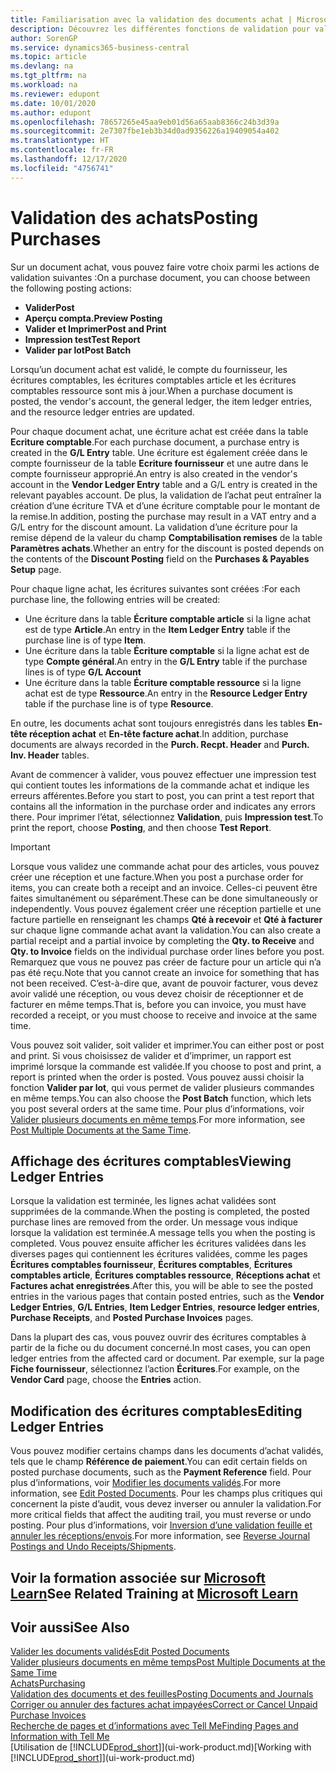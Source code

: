 ```yaml
---
title: Familiarisation avec la validation des documents achat | Microsoft Docs
description: Découvrez les différentes fonctions de validation pour valider les documents achat et comment mettre à jour les documents validés.
author: SorenGP
ms.service: dynamics365-business-central
ms.topic: article
ms.devlang: na
ms.tgt_pltfrm: na
ms.workload: na
ms.reviewer: edupont
ms.date: 10/01/2020
ms.author: edupont
ms.openlocfilehash: 78657265e45aa9eb01d56a65aab8366c24b3d39a
ms.sourcegitcommit: 2e7307fbe1eb3b34d0ad9356226a19409054a402
ms.translationtype: HT
ms.contentlocale: fr-FR
ms.lasthandoff: 12/17/2020
ms.locfileid: "4756741"
---
```

# <a name="posting-purchases"></a><span data-ttu-id="f5314-103">Validation des achats</span><span class="sxs-lookup"><span data-stu-id="f5314-103">Posting Purchases</span></span>
<span data-ttu-id="f5314-104">Sur un document achat, vous pouvez faire votre choix parmi les actions de validation suivantes :</span><span class="sxs-lookup"><span data-stu-id="f5314-104">On a purchase document, you can choose between the following posting actions:</span></span>

* <span data-ttu-id="f5314-105">**Valider**</span><span class="sxs-lookup"><span data-stu-id="f5314-105">**Post**</span></span>
* <span data-ttu-id="f5314-106">**Aperçu compta.**</span><span class="sxs-lookup"><span data-stu-id="f5314-106">**Preview Posting**</span></span>
* <span data-ttu-id="f5314-107">**Valider et Imprimer**</span><span class="sxs-lookup"><span data-stu-id="f5314-107">**Post and Print**</span></span>
* <span data-ttu-id="f5314-108">**Impression test**</span><span class="sxs-lookup"><span data-stu-id="f5314-108">**Test Report**</span></span>
* <span data-ttu-id="f5314-109">**Valider par lot**</span><span class="sxs-lookup"><span data-stu-id="f5314-109">**Post Batch**</span></span>

<span data-ttu-id="f5314-110">Lorsqu’un document achat est validé, le compte du fournisseur, les écritures comptables, les écritures comptables article et les écritures comptables ressource sont mis à jour.</span><span class="sxs-lookup"><span data-stu-id="f5314-110">When a purchase document is posted, the vendor's account, the general ledger, the item ledger entries, and the resource ledger entries  are updated.</span></span>

<span data-ttu-id="f5314-111">Pour chaque document achat, une écriture achat est créée dans la table **Ecriture comptable**.</span><span class="sxs-lookup"><span data-stu-id="f5314-111">For each purchase document, a purchase entry is created in the **G/L Entry** table.</span></span> <span data-ttu-id="f5314-112">Une écriture est également créée dans le compte fournisseur de la table **Ecriture fournisseur** et une autre dans le compte fournisseur approprié.</span><span class="sxs-lookup"><span data-stu-id="f5314-112">An entry is also created in the vendor's account in the **Vendor Ledger Entry** table and a G/L entry is created in the relevant payables account.</span></span> <span data-ttu-id="f5314-113">De plus, la validation de l’achat peut entraîner la création d’une écriture TVA et d’une écriture comptable pour le montant de la remise.</span><span class="sxs-lookup"><span data-stu-id="f5314-113">In addition, posting the purchase may result in a VAT entry and a G/L entry for the discount amount.</span></span> <span data-ttu-id="f5314-114">La validation d’une écriture pour la remise dépend de la valeur du champ **Comptabilisation remises** de la table **Paramètres achats**.</span><span class="sxs-lookup"><span data-stu-id="f5314-114">Whether an entry for the discount is posted depends on the contents of the **Discount Posting** field on the **Purchases & Payables Setup** page.</span></span>

<span data-ttu-id="f5314-115">Pour chaque ligne achat, les écritures suivantes sont créées :</span><span class="sxs-lookup"><span data-stu-id="f5314-115">For each purchase line, the following entries will be created:</span></span>
- <span data-ttu-id="f5314-116">Une écriture dans la table **Écriture comptable article** si la ligne achat est de type **Article**.</span><span class="sxs-lookup"><span data-stu-id="f5314-116">An entry in the **Item Ledger Entry** table if the purchase line is of type **Item**.</span></span>
- <span data-ttu-id="f5314-117">Une écriture dans la table **Écriture comptable** si la ligne achat est de type **Compte général**.</span><span class="sxs-lookup"><span data-stu-id="f5314-117">An entry in the **G/L Entry** table if the purchase lines is of type **G/L Account**</span></span>
- <span data-ttu-id="f5314-118">Une écriture dans la table **Écriture comptable ressource** si la ligne achat est de type **Ressource**.</span><span class="sxs-lookup"><span data-stu-id="f5314-118">An entry in the **Resource Ledger Entry** table if the purchase line is of type **Resource**.</span></span>

<span data-ttu-id="f5314-119">En outre, les documents achat sont toujours enregistrés dans les tables **En-tête réception achat** et **En-tête facture achat**.</span><span class="sxs-lookup"><span data-stu-id="f5314-119">In addition, purchase documents are always recorded in the **Purch. Recpt. Header** and **Purch. Inv. Header** tables.</span></span>

<span data-ttu-id="f5314-120">Avant de commencer à valider, vous pouvez effectuer une impression test qui contient toutes les informations de la commande achat et indique les erreurs afférentes.</span><span class="sxs-lookup"><span data-stu-id="f5314-120">Before you start to post, you can print a test report that contains all the information in the purchase order and indicates any errors there.</span></span> <span data-ttu-id="f5314-121">Pour imprimer l’état, sélectionnez **Validation**, puis **Impression test**.</span><span class="sxs-lookup"><span data-stu-id="f5314-121">To print the report, choose **Posting**, and then choose **Test Report**.</span></span>

> [!IMPORTANT]  
>   <span data-ttu-id="f5314-122">Lorsque vous validez une commande achat pour des articles, vous pouvez créer une réception et une facture.</span><span class="sxs-lookup"><span data-stu-id="f5314-122">When you post a purchase order for items, you can create both a receipt and an invoice.</span></span> <span data-ttu-id="f5314-123">Celles-ci peuvent être faites simultanément ou séparément.</span><span class="sxs-lookup"><span data-stu-id="f5314-123">These can be done simultaneously or independently.</span></span> <span data-ttu-id="f5314-124">Vous pouvez également créer une réception partielle et une facture partielle en renseignant les champs **Qté à recevoir** et **Qté à facturer** sur chaque ligne commande achat avant la validation.</span><span class="sxs-lookup"><span data-stu-id="f5314-124">You can also create a partial receipt and a partial invoice by completing the **Qty. to Receive** and **Qty. to Invoice** fields on the individual purchase order lines before you post.</span></span> <span data-ttu-id="f5314-125">Remarquez que vous ne pouvez pas créer de facture pour un article qui n’a pas été reçu.</span><span class="sxs-lookup"><span data-stu-id="f5314-125">Note that you cannot create an invoice for something that has not been received.</span></span> <span data-ttu-id="f5314-126">C’est-à-dire que, avant de pouvoir facturer, vous devez avoir validé une réception, ou vous devez choisir de réceptionner et de facturer en même temps.</span><span class="sxs-lookup"><span data-stu-id="f5314-126">That is, before you can invoice, you must have recorded a receipt, or you must choose to receive and invoice at the same time.</span></span>

<span data-ttu-id="f5314-127">Vous pouvez soit valider, soit valider et imprimer.</span><span class="sxs-lookup"><span data-stu-id="f5314-127">You can either post or post and print.</span></span> <span data-ttu-id="f5314-128">Si vous choisissez de valider et d’imprimer, un rapport est imprimé lorsque la commande est validée.</span><span class="sxs-lookup"><span data-stu-id="f5314-128">If you choose to post and print, a report is printed when the order is posted.</span></span> <span data-ttu-id="f5314-129">Vous pouvez aussi choisir la fonction **Valider par lot**, qui vous permet de valider plusieurs commandes en même temps.</span><span class="sxs-lookup"><span data-stu-id="f5314-129">You can also choose the **Post Batch** function, which lets you post several orders at the same time.</span></span> <span data-ttu-id="f5314-130">Pour plus d’informations, voir [Valider plusieurs documents en même temps](ui-batch-posting.md).</span><span class="sxs-lookup"><span data-stu-id="f5314-130">For more information, see [Post Multiple Documents at the Same Time](ui-batch-posting.md).</span></span>

## <a name="viewing-ledger-entries"></a><span data-ttu-id="f5314-131">Affichage des écritures comptables</span><span class="sxs-lookup"><span data-stu-id="f5314-131">Viewing Ledger Entries</span></span>
<span data-ttu-id="f5314-132">Lorsque la validation est terminée, les lignes achat validées sont supprimées de la commande.</span><span class="sxs-lookup"><span data-stu-id="f5314-132">When the posting is completed, the posted purchase lines are removed from the order.</span></span> <span data-ttu-id="f5314-133">Un message vous indique lorsque la validation est terminée.</span><span class="sxs-lookup"><span data-stu-id="f5314-133">A message tells you when the posting is completed.</span></span> <span data-ttu-id="f5314-134">Vous pouvez ensuite afficher les écritures validées dans les diverses pages qui contiennent les écritures validées, comme les pages **Écritures comptables fournisseur**, **Écritures comptables**, **Écritures comptables article**, **Écritures comptables ressource**, **Réceptions achat** et **Factures achat enregistrées**.</span><span class="sxs-lookup"><span data-stu-id="f5314-134">After this, you will be able to see the posted entries in the various pages that contain posted entries, such as the **Vendor Ledger Entries**, **G/L Entries**, **Item Ledger Entries**, **resource ledger entries**, **Purchase Receipts**, and **Posted Purchase Invoices** pages.</span></span>

<span data-ttu-id="f5314-135">Dans la plupart des cas, vous pouvez ouvrir des écritures comptables à partir de la fiche ou du document concerné.</span><span class="sxs-lookup"><span data-stu-id="f5314-135">In most cases, you can open ledger entries from the affected card or document.</span></span> <span data-ttu-id="f5314-136">Par exemple, sur la page **Fiche fournisseur**, sélectionnez l’action **Écritures**.</span><span class="sxs-lookup"><span data-stu-id="f5314-136">For example, on the **Vendor Card** page, choose the **Entries** action.</span></span>

## <a name="editing-ledger-entries"></a><span data-ttu-id="f5314-137">Modification des écritures comptables</span><span class="sxs-lookup"><span data-stu-id="f5314-137">Editing Ledger Entries</span></span>
<span data-ttu-id="f5314-138">Vous pouvez modifier certains champs dans les documents d’achat validés, tels que le champ **Référence de paiement**.</span><span class="sxs-lookup"><span data-stu-id="f5314-138">You can edit certain fields on posted purchase documents, such as the **Payment Reference** field.</span></span> <span data-ttu-id="f5314-139">Pour plus d’informations, voir [Modifier les documents validés](across-edit-posted-document.md).</span><span class="sxs-lookup"><span data-stu-id="f5314-139">For more information, see [Edit Posted Documents](across-edit-posted-document.md).</span></span> <span data-ttu-id="f5314-140">Pour les champs plus critiques qui concernent la piste d’audit, vous devez inverser ou annuler la validation.</span><span class="sxs-lookup"><span data-stu-id="f5314-140">For more critical fields that affect the auditing trail, you must reverse or undo posting.</span></span> <span data-ttu-id="f5314-141">Pour plus d’informations, voir [Inversion d’une validation feuille et annuler les réceptions/envois](finance-how-reverse-journal-posting.md).</span><span class="sxs-lookup"><span data-stu-id="f5314-141">For more information, see [Reverse Journal Postings and Undo Receipts/Shipments](finance-how-reverse-journal-posting.md).</span></span>

## <a name="see-related-training-at-microsoft-learn"></a><span data-ttu-id="f5314-142">Voir la formation associée sur [Microsoft Learn](/learn/modules/receive-invoice-dynamics-d365-business-central/index)</span><span class="sxs-lookup"><span data-stu-id="f5314-142">See Related Training at [Microsoft Learn](/learn/modules/receive-invoice-dynamics-d365-business-central/index)</span></span>

## <a name="see-also"></a><span data-ttu-id="f5314-143">Voir aussi</span><span class="sxs-lookup"><span data-stu-id="f5314-143">See Also</span></span>
[<span data-ttu-id="f5314-144">Valider les documents validés</span><span class="sxs-lookup"><span data-stu-id="f5314-144">Edit Posted Documents</span></span>](across-edit-posted-document.md)  
[<span data-ttu-id="f5314-145">Valider plusieurs documents en même temps</span><span class="sxs-lookup"><span data-stu-id="f5314-145">Post Multiple Documents at the Same Time</span></span>](ui-batch-posting.md)  
[<span data-ttu-id="f5314-146">Achats</span><span class="sxs-lookup"><span data-stu-id="f5314-146">Purchasing</span></span>](purchasing-manage-purchasing.md)  
[<span data-ttu-id="f5314-147">Validation des documents et des feuilles</span><span class="sxs-lookup"><span data-stu-id="f5314-147">Posting Documents and Journals</span></span>](ui-post-documents-journals.md)  
[<span data-ttu-id="f5314-148">Corriger ou annuler des factures achat impayées</span><span class="sxs-lookup"><span data-stu-id="f5314-148">Correct or Cancel Unpaid Purchase Invoices</span></span>](purchasing-how-correct-cancel-unpaid-purchase-invoices.md)  
[<span data-ttu-id="f5314-149">Recherche de pages et d’informations avec Tell Me</span><span class="sxs-lookup"><span data-stu-id="f5314-149">Finding Pages and Information with Tell Me</span></span>](ui-search.md)  
<span data-ttu-id="f5314-150">[Utilisation de [!INCLUDE[prod_short](includes/prod_short.md)]](ui-work-product.md)</span><span class="sxs-lookup"><span data-stu-id="f5314-150">[Working with [!INCLUDE[prod_short](includes/prod_short.md)]](ui-work-product.md)</span></span>
